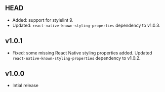 ## HEAD

* Added: support for stylelint 9.
* Updated: `react-native-known-styling-properties` dependency to v1.0.3.

## v1.0.1

* Fixed: some missing React Native styling properties added. Updated `react-native-known-styling-properties` dependency to v1.0.2.

## v1.0.0

* Intial release
